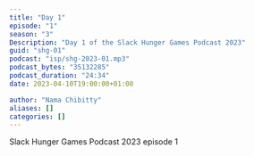 ```yaml
---
title: "Day 1"
episode: "1"
season: "3"
Description: "Day 1 of the Slack Hunger Games Podcast 2023"
guid: "shg-01"
podcast: "isp/shg-2023-01.mp3"
podcast_bytes: "35132285"
podcast_duration: "24:34"
date: 2023-04-10T19:00:00+01:00

author: "Nama Chibitty"
aliases: []
categories: []
---
```


Slack Hunger Games Podcast 2023 episode 1